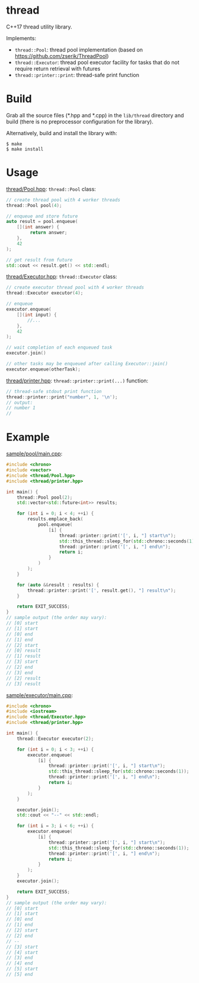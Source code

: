 # thread

C++17 thread utility library.

Implements:

* `thread::Pool`: thread pool implementation (based on https://github.com/zserik/ThreadPool)
* `thread::Executor`: thread pool executor facility for tasks that do not require return retrieval with futures
* `thread::printer::print`: thread-safe print function

# Build

Grab all the source files (*.hpp and *.cpp) in the `lib/thread` directory and build (there is no preprocessor configuration for the library).

Alternatively, build and install the library with:

    $ make
    $ make install

# Usage

[thread/Pool.hpp](lib/thread/Pool.hpp): `thread::Pool` class:

```c++
// create thread pool with 4 worker threads
thread::Pool pool(4);

// enqueue and store future
auto result = pool.enqueue(
    [](int answer) {
         return answer;
    },
    42
);

// get result from future
std::cout << result.get() << std::endl;
```

[thread/Executor.hpp](lib/thread/Executor.hpp): `thread::Executor` class:

```c++
// create executor thread pool with 4 worker threads
thread::Executor executor(4);

// enqueue
executor.enqueue(
    [](int input) {
        //...
    },
    42
);

// wait completion of each enqueued task
executor.join()

// other tasks may be enqueued after calling Executor::join()
executor.enqueue(otherTask);
```

[thread/printer.hpp](lib/thread/printer.hpp): `thread::printer::print(...)` function:

```c++
// thread-safe stdout print function
thread::printer::print("number", 1, '\n');
// output:
// number 1
//
```

# Example

[sample/pool/main.cpp](sample/pool/main.cpp):

```c++
#include <chrono>
#include <vector>
#include <thread/Pool.hpp>
#include <thread/printer.hpp>

int main() {
    thread::Pool pool(2);
    std::vector<std::future<int>> results;

    for (int i = 0; i < 4; ++i) {
        results.emplace_back(
            pool.enqueue(
                [i] {
                    thread::printer::print('[', i, "] start\n");
                    std::this_thread::sleep_for(std::chrono::seconds(1));
                    thread::printer::print('[', i, "] end\n");
                    return i;
                }
            )
        );
    }

    for (auto &&result : results) {
        thread::printer::print('[', result.get(), "] result\n");
    }

    return EXIT_SUCCESS;
}
// sample output (the order may vary):
// [0] start
// [1] start
// [0] end
// [1] end
// [2] start
// [0] result
// [1] result
// [3] start
// [2] end
// [3] end
// [2] result
// [3] result
```

[sample/executor/main.cpp](sample/executor/main.cpp):

```c++
#include <chrono>
#include <iostream>
#include <thread/Executor.hpp>
#include <thread/printer.hpp>

int main() {
    thread::Executor executor(2);

    for (int i = 0; i < 3; ++i) {
        executor.enqueue(
            [i] {
                thread::printer::print('[', i, "] start\n");
                std::this_thread::sleep_for(std::chrono::seconds(1));
                thread::printer::print('[', i, "] end\n");
                return i;
            }
        );
    }

    executor.join();
    std::cout << "--" << std::endl;

    for (int i = 3; i < 6; ++i) {
        executor.enqueue(
            [i] {
                thread::printer::print('[', i, "] start\n");
                std::this_thread::sleep_for(std::chrono::seconds(1));
                thread::printer::print('[', i, "] end\n");
                return i;
            }
        );
    }
    executor.join();

    return EXIT_SUCCESS;
}
// sample output (the order may vary):
// [0] start
// [1] start
// [0] end
// [1] end
// [2] start
// [2] end
// --
// [3] start
// [4] start
// [3] end
// [4] end
// [5] start
// [5] end
```
